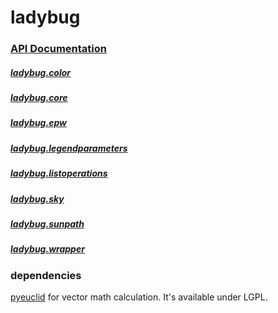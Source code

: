 # ladybug

### [API Documentation](http://ladybug-analysis-tools.github.io/ladybug/doc/)

##### [ladybug.color](http://ladybug-analysis-tools.github.io/ladybug/doc/color.m.html)
##### [ladybug.core](http://ladybug-analysis-tools.github.io/ladybug/doc/core.m.html)
##### [ladybug.epw](http://ladybug-analysis-tools.github.io/ladybug/doc/epw.m.html)
##### [ladybug.legendparameters](http://ladybug-analysis-tools.github.io/ladybug/doc/legendparameters.m.html)
##### [ladybug.listoperations](http://ladybug-analysis-tools.github.io/ladybug/doc/listoperations.m.html)
##### [ladybug.sky](http://ladybug-analysis-tools.github.io/ladybug/doc/sky.m.html)
##### [ladybug.sunpath](http://ladybug-analysis-tools.github.io/ladybug/doc/sunpath.m.html)
##### [ladybug.wrapper](http://ladybug-analysis-tools.github.io/ladybug/doc/wrapper.m.html)

### dependencies
[pyeuclid](https://code.google.com/p/pyeuclid/) for vector math calculation. It's available under LGPL.
